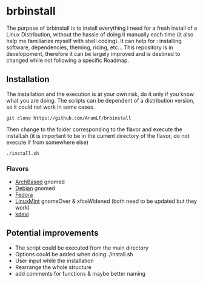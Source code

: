 # brbinstall
The purpose of brbinstall is to install everything I need for a fresh install of a Linux Distribution, without the hassle of doing it manually each time (it also help me familiarize myself with shell coding). It can help for : installing software, dependencies, theming, ricing, etc... This repository is in developpment, therefore it can be largely improved and is destined to changed while not following a specific Roadmap.  

## Installation
The installation and the execution is at your own risk, do it only if you know what you are doing. The scripts can be dependent of a distribution version, so it could not work in some cases.
```
git clone https://github.com/AramLF/brbinstall
```
Then change to the folder corresponding to the flavor and execute the install.sh (it is important to be in the current directory of the flavor, do not execute if from somewhere else)
```
./install.sh
```
### Flavors
- [ArchBased](https://github.com/AramLF/brbinstall/tree/main/Distributions/ArchBased/gnomed) gnomed
- [Debian](https://github.com/AramLF/brbinstall/tree/main/Distributions/Debian/gnomed) gnomed
- [Fedora](https://github.com/AramLF/brbinstall/tree/main/Distributions/Fedora)
- [LinuxMint](https://github.com/AramLF/brbinstall/tree/main/Distributions/LinuxMint) gnomeOver & xfceWidened (both need to be updated but they work)
- [kdevi](https://github.com/AramLF/brbinstall/tree/main/Flavor/kdevi)

## Potential improvements
- The script could be executed from the main directory
- Options could be added when doing ./install.sh
- User input while the installation   
- Rearrange the whole structure
- add comments for functions & maybe better naming
